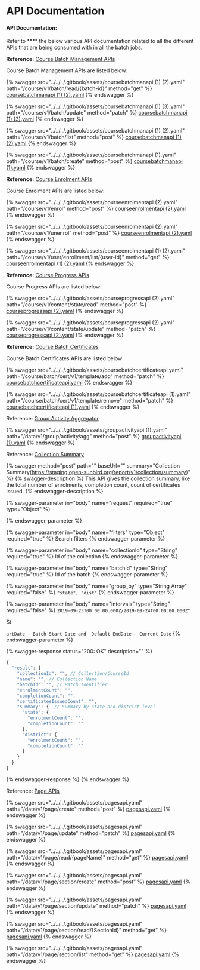 # API Documentation

#### API Documentation:

Refer to \*\*\*\* the below various API documentation related to all the different APIs that are being consumed with in all the batch jobs.

**Reference:** [Course Batch Management APIs](http://docs.sunbird.org/latest/apis/coursebatchmanapi/)

Course Batch Management APIs are listed below:

{% swagger src="../../../.gitbook/assets/coursebatchmanapi (1) (2).yaml" path="/course/v1/batch/read/{batch-id}" method="get" %}
[coursebatchmanapi (1) (2).yaml](<../../../.gitbook/assets/coursebatchmanapi (1) (2).yaml>)
{% endswagger %}

{% swagger src="../../../.gitbook/assets/coursebatchmanapi (1) (3).yaml" path="/course/v1/batch/update" method="patch" %}
[coursebatchmanapi (1) (3).yaml](<../../../.gitbook/assets/coursebatchmanapi (1) (3).yaml>)
{% endswagger %}

{% swagger src="../../../.gitbook/assets/coursebatchmanapi (1) (2).yaml" path="/course/v1/batch/list" method="post" %}
[coursebatchmanapi (1) (2).yaml](<../../../.gitbook/assets/coursebatchmanapi (1) (2).yaml>)
{% endswagger %}

{% swagger src="../../../.gitbook/assets/coursebatchmanapi (1).yaml" path="/course/v1/batch/create" method="post" %}
[coursebatchmanapi (1).yaml](<../../../.gitbook/assets/coursebatchmanapi (1).yaml>)
{% endswagger %}

**Reference:** [Course Enrolment APIs](http://docs.sunbird.org/latest/apis/courseenrolmentapi/)

Course Enrolment APIs are listed below:

{% swagger src="../../../.gitbook/assets/courseenrolmentapi (2).yaml" path="/course/v1/enrol" method="post" %}
[courseenrolmentapi (2).yaml](<../../../.gitbook/assets/courseenrolmentapi (2).yaml>)
{% endswagger %}

{% swagger src="../../../.gitbook/assets/courseenrolmentapi (2).yaml" path="/course/v1/unenrol" method="post" %}
[courseenrolmentapi (2).yaml](<../../../.gitbook/assets/courseenrolmentapi (2).yaml>)
{% endswagger %}

{% swagger src="../../../.gitbook/assets/courseenrolmentapi (1) (2).yaml" path="/course/v1/user/enrollment/list/{user-id}" method="get" %}
[courseenrolmentapi (1) (2).yaml](<../../../.gitbook/assets/courseenrolmentapi (1) (2).yaml>)
{% endswagger %}

**Reference:** [Course Progress APIs](http://docs.sunbird.org/latest/apis/courseprogressapi/)

Course Progress APIs are listed below:

{% swagger src="../../../.gitbook/assets/courseprogressapi (2).yaml" path="/course/v1/content/state/read" method="post" %}
[courseprogressapi (2).yaml](<../../../.gitbook/assets/courseprogressapi (2).yaml>)
{% endswagger %}

{% swagger src="../../../.gitbook/assets/courseprogressapi (2).yaml" path="/course/v1/content/state/update" method="patch" %}
[courseprogressapi (2).yaml](<../../../.gitbook/assets/courseprogressapi (2).yaml>)
{% endswagger %}

**Reference:** [Course Batch Certificates](http://docs.sunbird.org/latest/apis/coursebatchcertificateapi/)

Course Batch Certificates APIs are listed below:

{% swagger src="../../../.gitbook/assets/coursebatchcertificateapi.yaml" path="/course/batch/cert/v1/template/add" method="patch" %}
[coursebatchcertificateapi.yaml](../../../.gitbook/assets/coursebatchcertificateapi.yaml)
{% endswagger %}

{% swagger src="../../../.gitbook/assets/coursebatchcertificateapi (1).yaml" path="/course/batch/cert/v1/template/remove" method="patch" %}
[coursebatchcertificateapi (1).yaml](<../../../.gitbook/assets/coursebatchcertificateapi (1).yaml>)
{% endswagger %}

Reference: [Group Activity Aggregator](http://docs.sunbird.org/latest/apis/groupactivityapi/#tag/Group-Activity-Apis)

{% swagger src="../../../.gitbook/assets/groupactivityapi (1).yaml" path="/data/v1/group/activity/agg" method="post" %}
[groupactivityapi (1).yaml](<../../../.gitbook/assets/groupactivityapi (1).yaml>)
{% endswagger %}

Reference: [Collection Summary](https://project-sunbird.atlassian.net/wiki/spaces/AN/pages/1121058947/Design+Druid+Proxy+API)

{% swagger method="post" path="" baseUrl="" summary="Collection Summary(https://staging.open-sunbird.org/report/v1/collection/summary)" %}
{% swagger-description %}
This API gives the collection summary, like the total number of enrolments, completion count, count of certificates issued.
{% endswagger-description %}

{% swagger-parameter in="body" name="request" required="true" type="Object" %}

{% endswagger-parameter %}

{% swagger-parameter in="body" name="filters" type="Object" required="true" %}
Search filters
{% endswagger-parameter %}

{% swagger-parameter in="body" name="collectionId" type="String" required="true" %}
Id of the collection
{% endswagger-parameter %}

{% swagger-parameter in="body" name="batchId" type="String" required="true" %}
Id of the batch
{% endswagger-parameter %}

{% swagger-parameter in="body" name="group_by" type="String Array" required="false" %}
`"state", "dist"`
{% endswagger-parameter %}

{% swagger-parameter in="body" name="intervals" type="String" required="false" %}
`2019-09-23T00:00:00.000Z/2019-09-24T00:00:00.000Z"`

 St

`artDate - Batch Start Date and  Default EndDate - Current Date`
{% endswagger-parameter %}

{% swagger-response status="200: OK" description="" %}
```javascript
{
  "result": {
    "collectionId": "", // Collection/CourseId
    "name": "", // Collection Name
    "batchId": "", // Batch Identifier
    "enrolmentCount": "",
    "completionCount": "",
    "certificatesIssuedCount": "",
    "summary": {  // Summary by state and district level
      "state": {
        "enrolmentCount": "",
        "completionCount": ""
      },
      "district": {
        "enrolmentCount": "",
        "completionCount": ""
      }
    }
  }
}
```
{% endswagger-response %}
{% endswagger %}

Reference: [Page APIs](http://docs.sunbird.org/latest/apis/pagesapi/)

{% swagger src="../../../.gitbook/assets/pagesapi.yaml" path="/data/v1/page/create" method="post" %}
[pagesapi.yaml](../../../.gitbook/assets/pagesapi.yaml)
{% endswagger %}

{% swagger src="../../../.gitbook/assets/pagesapi.yaml" path="/data/v1/page/update" method="patch" %}
[pagesapi.yaml](../../../.gitbook/assets/pagesapi.yaml)
{% endswagger %}

{% swagger src="../../../.gitbook/assets/pagesapi.yaml" path="/data/v1/page/read/{pageName}" method="get" %}
[pagesapi.yaml](../../../.gitbook/assets/pagesapi.yaml)
{% endswagger %}

{% swagger src="../../../.gitbook/assets/pagesapi.yaml" path="/data/v1/page/section/create" method="post" %}
[pagesapi.yaml](../../../.gitbook/assets/pagesapi.yaml)
{% endswagger %}

{% swagger src="../../../.gitbook/assets/pagesapi.yaml" path="/data/v1/page/section/update" method="patch" %}
[pagesapi.yaml](../../../.gitbook/assets/pagesapi.yaml)
{% endswagger %}

{% swagger src="../../../.gitbook/assets/pagesapi.yaml" path="/data/v1/page/section/read/{SectionId}" method="get" %}
[pagesapi.yaml](../../../.gitbook/assets/pagesapi.yaml)
{% endswagger %}

{% swagger src="../../../.gitbook/assets/pagesapi.yaml" path="/data/v1/page/section/list" method="get" %}
[pagesapi.yaml](../../../.gitbook/assets/pagesapi.yaml)
{% endswagger %}
